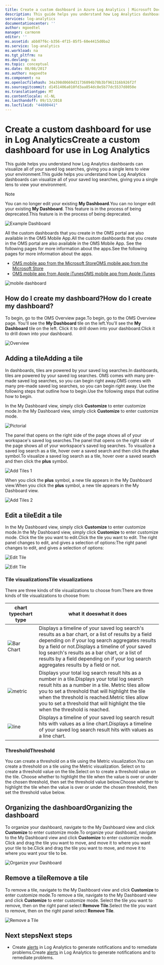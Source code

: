 ```yaml
---
title: Create a custom dashboard in Azure Log Analytics | Microsoft Docs
description: This guide helps you understand how Log Analytics dashboards can visualize all of your saved log searches, giving you a single lens to view your environment.
services: log-analytics
documentationcenter: ''
author: mgoedtel
manager: carmonm
editor: ''
ms.assetid: abb07f6c-b356-4f15-85f5-60e4415d0ba2
ms.service: log-analytics
ms.workload: na
ms.tgt_pltfrm: na
ms.devlang: na
ms.topic: conceptual
ms.date: 08/08/2017
ms.author: magoedte
ms.component: na
ms.openlocfilehash: 34a398d0669d31736094b70b3bf961316b926f2f
ms.sourcegitcommit: d1451406a010fd3aa854dc8e5b77dc5537d8050e
ms.translationtype: MT
ms.contentlocale: nl-NL
ms.lasthandoff: 09/13/2018
ms.locfileid: "44800441"
---
```

# <a name="create-a-custom-dashboard-for-use-in-log-analytics"></a><span data-ttu-id="96080-103">Create a custom dashboard for use in Log Analytics</span><span class="sxs-lookup"><span data-stu-id="96080-103">Create a custom dashboard for use in Log Analytics</span></span>

<span data-ttu-id="96080-104">This guide helps you understand how Log Analytics dashboards can visualize all of your saved log searches, giving you a single lens to view your environment.</span><span class="sxs-lookup"><span data-stu-id="96080-104">This guide helps you understand how Log Analytics dashboards can visualize all of your saved log searches, giving you a single lens to view your environment.</span></span>

>[!NOTE]
> <span data-ttu-id="96080-105">You can no longer edit your existing **My Dashboard**.</span><span class="sxs-lookup"><span data-stu-id="96080-105">You can no longer edit your existing **My Dashboard**.</span></span> <span data-ttu-id="96080-106">This feature is in the process of being deprecated.</span><span class="sxs-lookup"><span data-stu-id="96080-106">This feature is in the process of being deprecated.</span></span>

![Example Dashboard](./media/log-analytics-dashboards/oms-dashboards-example-dash.png)

<span data-ttu-id="96080-108">All the custom dashboards that you create in the OMS portal are also available in the OMS Mobile App.</span><span class="sxs-lookup"><span data-stu-id="96080-108">All the custom dashboards that you create in the OMS portal are also available in the OMS Mobile App.</span></span> <span data-ttu-id="96080-109">See the following pages for more information about the apps.</span><span class="sxs-lookup"><span data-stu-id="96080-109">See the following pages for more information about the apps.</span></span>

* [<span data-ttu-id="96080-110">OMS mobile app from the Microsoft Store</span><span class="sxs-lookup"><span data-stu-id="96080-110">OMS mobile app from the Microsoft Store</span></span>](http://www.windowsphone.com/store/app/operational-insights/4823b935-83ce-466c-82bb-bd0a3f58d865)
* [<span data-ttu-id="96080-111">OMS mobile app from Apple iTunes</span><span class="sxs-lookup"><span data-stu-id="96080-111">OMS mobile app from Apple iTunes</span></span>](https://itunes.apple.com/app/microsoft-operations-management/id1042424859?mt=8)

![mobile dashboard](./media/log-analytics-dashboards/oms-search-mobile.png)

## <a name="how-do-i-create-my-dashboard"></a><span data-ttu-id="96080-113">How do I create my dashboard?</span><span class="sxs-lookup"><span data-stu-id="96080-113">How do I create my dashboard?</span></span>
<span data-ttu-id="96080-114">To begin, go to the OMS Overview page.</span><span class="sxs-lookup"><span data-stu-id="96080-114">To begin, go to the OMS Overview page.</span></span> <span data-ttu-id="96080-115">You'll see the **My Dashboard** tile on the left.</span><span class="sxs-lookup"><span data-stu-id="96080-115">You'll see the **My Dashboard** tile on the left.</span></span> <span data-ttu-id="96080-116">Click it to drill down into your dashboard.</span><span class="sxs-lookup"><span data-stu-id="96080-116">Click it to drill down into your dashboard.</span></span>

![Overview](./media/log-analytics-dashboards/oms-dashboards-overview.png)

## <a name="adding-a-tile"></a><span data-ttu-id="96080-118">Adding a tile</span><span class="sxs-lookup"><span data-stu-id="96080-118">Adding a tile</span></span>
<span data-ttu-id="96080-119">In dashboards, tiles are powered by your saved log searches.</span><span class="sxs-lookup"><span data-stu-id="96080-119">In dashboards, tiles are powered by your saved log searches.</span></span> <span data-ttu-id="96080-120">OMS comes with many pre-made saved log searches, so you can begin right away.</span><span class="sxs-lookup"><span data-stu-id="96080-120">OMS comes with many pre-made saved log searches, so you can begin right away.</span></span> <span data-ttu-id="96080-121">Use the following steps that outline how to begin.</span><span class="sxs-lookup"><span data-stu-id="96080-121">Use the following steps that outline how to begin.</span></span>

<span data-ttu-id="96080-122">In the My Dashboard view, simply click **Customize** to enter customize mode.</span><span class="sxs-lookup"><span data-stu-id="96080-122">In the My Dashboard view, simply click **Customize** to enter customize mode.</span></span>

![Pictorial](./media/log-analytics-dashboards/oms-dashboards-pictorial01.png)

 <span data-ttu-id="96080-124">The panel that opens on the right side of the page shows all of your workspace's saved log searches.</span><span class="sxs-lookup"><span data-stu-id="96080-124">The panel that opens on the right side of the page shows all of your workspace's saved log searches.</span></span> <span data-ttu-id="96080-125">To visualize a saved log search as a tile,  hover over a saved search and then click the **plus** symbol.</span><span class="sxs-lookup"><span data-stu-id="96080-125">To visualize a saved log search as a tile,  hover over a saved search and then click the **plus** symbol.</span></span>

![Add Tiles 1](./media/log-analytics-dashboards/oms-dashboards-pictorial02.png)

<span data-ttu-id="96080-127">When you click the **plus** symbol, a new tile appears in the My Dashboard view.</span><span class="sxs-lookup"><span data-stu-id="96080-127">When you click the **plus** symbol, a new tile appears in the My Dashboard view.</span></span>

![Add Tiles 2](./media/log-analytics-dashboards/oms-dashboards-pictorial03.png)

## <a name="edit-a-tile"></a><span data-ttu-id="96080-129">Edit a tile</span><span class="sxs-lookup"><span data-stu-id="96080-129">Edit a tile</span></span>
<span data-ttu-id="96080-130">In the My Dashboard view, simply click  **Customize** to enter customize mode.</span><span class="sxs-lookup"><span data-stu-id="96080-130">In the My Dashboard view, simply click  **Customize** to enter customize mode.</span></span> <span data-ttu-id="96080-131">Click the tile you want to edit.</span><span class="sxs-lookup"><span data-stu-id="96080-131">Click the tile you want to edit.</span></span> <span data-ttu-id="96080-132">The right panel changes to edit, and gives a selection of options:</span><span class="sxs-lookup"><span data-stu-id="96080-132">The right panel changes to edit, and gives a selection of options:</span></span>

![Edit Tile](./media/log-analytics-dashboards/oms-dashboards-pictorial04.png)

![Edit Tile](./media/log-analytics-dashboards/oms-dashboards-pictorial05.png)

### <a name="tile-visualizations"></a><span data-ttu-id="96080-135">Tile visualizations</span><span class="sxs-lookup"><span data-stu-id="96080-135">Tile visualizations</span></span>
<span data-ttu-id="96080-136">There are three kinds of tile visualizations to choose from:</span><span class="sxs-lookup"><span data-stu-id="96080-136">There are three kinds of tile visualizations to choose from:</span></span>

| <span data-ttu-id="96080-137">chart type</span><span class="sxs-lookup"><span data-stu-id="96080-137">chart type</span></span> | <span data-ttu-id="96080-138">what it does</span><span class="sxs-lookup"><span data-stu-id="96080-138">what it does</span></span> |
| --- | --- |
| ![Bar Chart](./media/log-analytics-dashboards/oms-dashboards-bar-chart.png) |<span data-ttu-id="96080-140">Displays a timeline of your saved log search's results as a bar chart, or a list of results by a field depending on if your log search aggregates results by a field or not.</span><span class="sxs-lookup"><span data-stu-id="96080-140">Displays a timeline of your saved log search's results as a bar chart, or a list of results by a field depending on if your log search aggregates results by a field or not.</span></span> |
| ![metric](./media/log-analytics-dashboards/oms-dashboards-metric.png) |<span data-ttu-id="96080-142">Displays your total log search result hits as a number in a tile.</span><span class="sxs-lookup"><span data-stu-id="96080-142">Displays your total log search result hits as a number in a tile.</span></span> <span data-ttu-id="96080-143">Metric tiles allow you to set a threshold that will highlight the tile when the threshold is reached.</span><span class="sxs-lookup"><span data-stu-id="96080-143">Metric tiles allow you to set a threshold that will highlight the tile when the threshold is reached.</span></span> |
| ![line](./media/log-analytics-dashboards/oms-dashboards-line.png) |<span data-ttu-id="96080-145">Displays a timeline of your saved log search result hits with values as a line chart.</span><span class="sxs-lookup"><span data-stu-id="96080-145">Displays a timeline of your saved log search result hits with values as a line chart.</span></span> |

### <a name="threshold"></a><span data-ttu-id="96080-146">Threshold</span><span class="sxs-lookup"><span data-stu-id="96080-146">Threshold</span></span>
<span data-ttu-id="96080-147">You can create a threshold on a tile using the Metric visualization.</span><span class="sxs-lookup"><span data-stu-id="96080-147">You can create a threshold on a tile using the Metric visualization.</span></span> <span data-ttu-id="96080-148">Select on to create a threshold value on the tile.</span><span class="sxs-lookup"><span data-stu-id="96080-148">Select on to create a threshold value on the tile.</span></span> <span data-ttu-id="96080-149">Choose whether to highlight the tile when the value is over or under the chosen threshold, then set the threshold value below.</span><span class="sxs-lookup"><span data-stu-id="96080-149">Choose whether to highlight the tile when the value is over or under the chosen threshold, then set the threshold value below.</span></span>

## <a name="organizing-the-dashboard"></a><span data-ttu-id="96080-150">Organizing the dashboard</span><span class="sxs-lookup"><span data-stu-id="96080-150">Organizing the dashboard</span></span>
<span data-ttu-id="96080-151">To organize your dashboard, navigate to the My Dashboard view and click **Customize** to enter customize mode.</span><span class="sxs-lookup"><span data-stu-id="96080-151">To organize your dashboard, navigate to the My Dashboard view and click **Customize** to enter customize mode.</span></span> <span data-ttu-id="96080-152">Click and drag the tile you want to move, and move it to where you want your tile to be.</span><span class="sxs-lookup"><span data-stu-id="96080-152">Click and drag the tile you want to move, and move it to where you want your tile to be.</span></span>

![Organize your Dashboard](./media/log-analytics-dashboards/oms-dashboards-organize.png)

## <a name="remove-a-tile"></a><span data-ttu-id="96080-154">Remove a tile</span><span class="sxs-lookup"><span data-stu-id="96080-154">Remove a tile</span></span>
<span data-ttu-id="96080-155">To remove a tile, navigate to the My Dashboard view and click **Customize** to enter customize mode.</span><span class="sxs-lookup"><span data-stu-id="96080-155">To remove a tile, navigate to the My Dashboard view and click **Customize** to enter customize mode.</span></span> <span data-ttu-id="96080-156">Select the tile you want to remove, then on the right panel select **Remove Tile**.</span><span class="sxs-lookup"><span data-stu-id="96080-156">Select the tile you want to remove, then on the right panel select **Remove Tile**.</span></span>

![Remove a Tile](./media/log-analytics-dashboards/oms-dashboards-remove-tile.png)

## <a name="next-steps"></a><span data-ttu-id="96080-158">Next steps</span><span class="sxs-lookup"><span data-stu-id="96080-158">Next steps</span></span>
* <span data-ttu-id="96080-159">Create [alerts](log-analytics-alerts.md) in Log Analytics to generate notifications and to remediate problems.</span><span class="sxs-lookup"><span data-stu-id="96080-159">Create [alerts](log-analytics-alerts.md) in Log Analytics to generate notifications and to remediate problems.</span></span>
